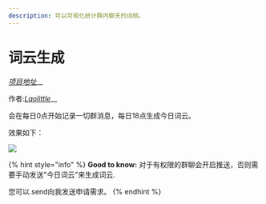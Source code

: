 ```yaml
---
description: 可以可视化统计群内聊天的词频。
---
```


# 词云生成

[_项目地址_](https://github.com/LaoLittle/WordCloud)__

作者:[_Laolittle_](https://github.com/LaoLittle)__

会在每日0点开始记录一切群消息，每日18点生成今日词云。

效果如下：

![](../.gitbook/assets/@\[\~O@9N8ZTPM5J@N3G\[1YIF.png)

{% hint style="info" %}
**Good to know:** 对于有权限的群聊会开启推送，否则需要手动发送"今日词云"来生成词云.

您可以.send向我发送申请需求。
{% endhint %}
